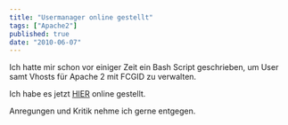 ```yaml
---
title: "Usermanager online gestellt"
tags: ["Apache2"]
published: true
date: "2010-06-07"
---
```


Ich hatte mir schon vor einiger Zeit ein Bash Script geschrieben, um User samt Vhosts für Apache 2 mit FCGID zu verwalten.

Ich habe es jetzt [HIER](/?page_id=72) online gestellt.

Anregungen und Kritik nehme ich gerne entgegen.

